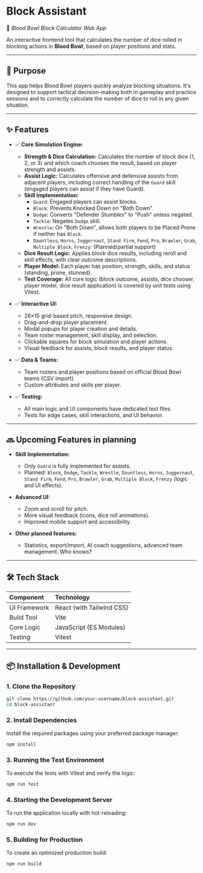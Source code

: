 # Block Assistant

🧩 *Blood Bowl Block Calculator Web App*

An interactive frontend tool that calculates the number of dice rolled in blocking actions in **Blood Bowl**, based on player positions and stats.

---

## 🎯 Purpose

This app helps Blood Bowl players quickly analyze blocking situations. It's designed to support tactical decision-making both in gameplay and practice sessions and to correctly calculate the number of dice to roll in any given situation.

---

## ✨ Features

- ✅ **Core Simulation Engine:**
  - **Strength & Dice Calculation:** Calculates the number of block dice (1, 2, or 3) and which coach chooses the result, based on player strength and assists.
  - **Assist Logic:** Calculates offensive and defensive assists from adjacent players, including correct handling of the `Guard` skill (engaged players can assist if they have Guard).
  - **Skill Implementation:**
    - `Guard`: Engaged players can assist blocks.
    - `Block`: Prevents Knocked Down on "Both Down".
    - `Dodge`: Converts "Defender Stumbles" to "Push" unless negated.
    - `Tackle`: Negates `Dodge` skill.
    - `Wrestle`: On "Both Down", allows both players to be Placed Prone if neither has `Block`.
    - `Dauntless`, `Horns`, `Juggernaut`, `Stand Firm`, `Fend`, `Pro`, `Brawler`, `Grab`, `Multiple Block`, `Frenzy`: (Planned/partial support)
  - **Dice Result Logic:** Applies block dice results, including reroll and skill effects, with clear outcome descriptions.
  - **Player Model:** Each player has position, strength, skills, and status (standing, prone, stunned).
  - **Test Coverage:** All core logic (block outcome, assists, dice chooser, player model, dice result application) is covered by unit tests using Vitest.

- ✅ **Interactive UI:**
  - 26×15 grid-based pitch, responsive design.
  - Drag-and-drop player placement.
  - Modal popups for player creation and details.
  - Team roster management, skill display, and selection.
  - Clickable squares for block simulation and player actions.
  - Visual feedback for assists, block results, and player status.

- ✅ **Data & Teams:**
  - Team rosters and player positions based on official Blood Bowl teams (CSV import).
  - Custom attributes and skills per player.

- ✅ **Testing:**
  - All main logic and UI components have dedicated test files.
  - Tests for edge cases, skill interactions, and UI behavior.

---


## 🔜 Upcoming Features in planning

- **Skill Implementation:**
  - Only `Guard` is fully implemented for assists.
  - Planned: `Block`, `Dodge`, `Tackle`, `Wrestle`, `Dauntless`, `Horns`, `Juggernaut`, `Stand Firm`, `Fend`, `Pro`, `Brawler`, `Grab`, `Multiple Block`, `Frenzy` (logic and UI effects).

- **Advanced UI:**
  - Zoom and scroll for pitch.
  - More visual feedback (icons, dice roll animations).
  - Improved mobile support and accessibility.

- **Other planned features:**
  - Statistics, export/import, AI coach suggestions, advanced team management. Who knows?

---

## 🛠 Tech Stack

| Component      | Technology              |
|:---------------|:------------------------|
| UI Framework   | React (with Tailwind CSS) |
| Build Tool     | Vite                    |
| Core Logic     | JavaScript (ES Modules) |
| Testing        | Vitest                  |

---

## 📦 Installation & Development

### 1. Clone the Repository

```sh
git clone https://github.com/your-username/block-assistant.git
cd block-assistant
```

### 2. Install Dependencies

Install the required packages using your preferred package manager:

```sh
npm install
```

### 3. Running the Test Environment

To execute the tests with Vitest and verify the logic:

```bash
npm run test
```

### 4. Starting the Development Server

To run the application locally with hot-reloading:

```bash
npm run dev
```

### 5. Building for Production

To create an optimized production build:

```bash
npm run build
